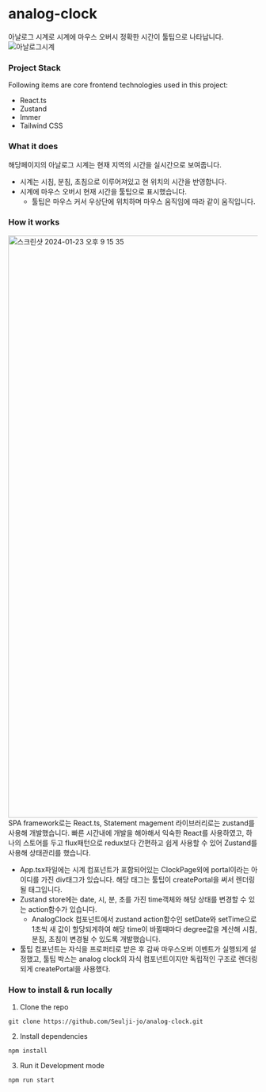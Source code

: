 # analog-clock

아날로그 시계로 시계에 마우스 오버시 정확한 시간이 툴팁으로 나타납니다.
![아날로그시계](https://github.com/Seulji-jo/analog-clock/assets/70743542/aeb7ef6a-d6dd-4738-88ab-f94d570fc1b9)

### Project Stack

Following items are core frontend technologies used in this project:

- React.ts
- Zustand
- Immer
- Tailwind CSS

### What it does

해당페이지의 아날로그 시계는 현재 지역의 시간을 실시간으로 보여줍니다.

- 시계는 시침, 분침, 초침으로 이루어져있고 현 위치의 시간을 반영합니다.
- 시계에 마우스 오버시 현재 시간을 툴팁으로 표시했습니다.
  - 툴팁은 마우스 커서 우상단에 위치하며 마우스 움직임에 따라 같이 움직입니다.

### How it works

<img width="1174" alt="스크린샷 2024-01-23 오후 9 15 35" src="https://github.com/Seulji-jo/analog-clock/assets/70743542/84957321-5572-4449-9424-3fa76375a1c7">
SPA framework로는 React.ts, Statement magement 라이브러리로는 zustand를 사용해 개발했습니다.
빠른 시간내에 개발을 해야해서 익숙한 React를 사용하였고, 하나의 스토어를 두고 flux패턴으로 redux보다 간편하고 쉽게 사용할 수 있어 Zustand를 사용해 상태관리를 했습니다.

- App.tsx파일에는 시계 컴포넌트가 포함되어있는 ClockPage외에 portal이라는 아이디를 가진 div태그가 있습니다. 해당 태그는 툴팁이 createPortal을 써서 렌더링 될 태그입니다.
- Zustand store에는 date, 시, 분, 초를 가진 time객체와 해당 상태를 변경할 수 있는 action함수가 있습니다.
  - AnalogClock 컴포넌트에서 zustand action함수인 setDate와 setTime으로 1초씩 새 값이 할당되게하여 해당 time이 바뀔때마다 degree값을 계산해 시침, 분침, 초침이 변경될 수 있도록 개발했습니다.
- 툴팁 컴포넌트는 자식을 프로퍼티로 받은 후 감싸 마우스오버 이벤트가 실행되게 설정했고, 툴팁 박스는 analog clock의 자식 컴포넌트이지만 독립적인 구조로 렌더링되게 createPortal을 사용했다.

### How to install & run locally

1. Clone the repo

```
git clone https://github.com/Seulji-jo/analog-clock.git
```

2. Install dependencies

```
npm install
```

3. Run it
   Development mode

```
npm run start
```
